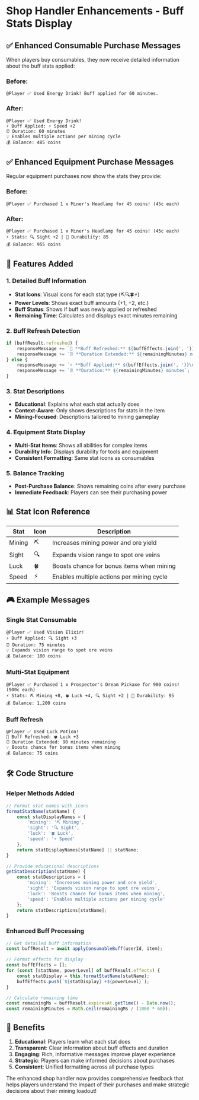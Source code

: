 # Shop Handler Enhancements - Buff Stats Display

## ✅ **Enhanced Consumable Purchase Messages**

When players buy consumables, they now receive detailed information about the buff stats applied:

### **Before:**
```
@Player ✅ Used Energy Drink! Buff applied for 60 minutes.
```

### **After:**
```
@Player ✅ Used Energy Drink!
⚡ Buff Applied: ⚡ Speed +2
⏰ Duration: 60 minutes
💡 Enables multiple actions per mining cycle
💰 Balance: 485 coins
```

## ✅ **Enhanced Equipment Purchase Messages**

Regular equipment purchases now show the stats they provide:

### **Before:**
```
@Player ✅ Purchased 1 x Miner's Headlamp for 45 coins! (45c each)
```

### **After:**
```
@Player ✅ Purchased 1 x Miner's Headlamp for 45 coins! (45c each)
⚡ Stats: 🔍 Sight +2 | 🔧 Durability: 85
💰 Balance: 955 coins
```

## 🔧 **Features Added**

### **1. Detailed Buff Information**
- **Stat Icons**: Visual icons for each stat type (⛏️🔍🍀⚡)
- **Power Levels**: Shows exact buff amounts (+1, +2, etc.)
- **Buff Status**: Shows if buff was newly applied or refreshed
- **Remaining Time**: Calculates and displays exact minutes remaining

### **2. Buff Refresh Detection**
```javascript
if (buffResult.refreshed) {
    responseMessage += `🔄 **Buff Refreshed:** ${buffEffects.join(', ')}\n`;
    responseMessage += `⏰ **Duration Extended:** ${remainingMinutes} minutes remaining`;
} else {
    responseMessage += `⚡ **Buff Applied:** ${buffEffects.join(', ')}\n`;
    responseMessage += `⏰ **Duration:** ${remainingMinutes} minutes`;
}
```

### **3. Stat Descriptions**
- **Educational**: Explains what each stat actually does
- **Context-Aware**: Only shows descriptions for stats in the item
- **Mining-Focused**: Descriptions tailored to mining gameplay

### **4. Equipment Stats Display**
- **Multi-Stat Items**: Shows all abilities for complex items
- **Durability Info**: Displays durability for tools and equipment
- **Consistent Formatting**: Same stat icons as consumables

### **5. Balance Tracking**
- **Post-Purchase Balance**: Shows remaining coins after every purchase
- **Immediate Feedback**: Players can see their purchasing power

## 📊 **Stat Icon Reference**

| Stat | Icon | Description |
|------|------|-------------|
| Mining | ⛏️ | Increases mining power and ore yield |
| Sight | 🔍 | Expands vision range to spot ore veins |
| Luck | 🍀 | Boosts chance for bonus items when mining |
| Speed | ⚡ | Enables multiple actions per mining cycle |

## 🎮 **Example Messages**

### **Single Stat Consumable**
```
@Player ✅ Used Vision Elixir!
⚡ Buff Applied: 🔍 Sight +3
⏰ Duration: 75 minutes
💡 Expands vision range to spot ore veins
💰 Balance: 180 coins
```

### **Multi-Stat Equipment**
```
@Player ✅ Purchased 1 x Prospector's Dream Pickaxe for 900 coins! (900c each)
⚡ Stats: ⛏️ Mining +8, 🍀 Luck +4, 🔍 Sight +2 | 🔧 Durability: 95
💰 Balance: 1,200 coins
```

### **Buff Refresh**
```
@Player ✅ Used Luck Potion!
🔄 Buff Refreshed: 🍀 Luck +3
⏰ Duration Extended: 90 minutes remaining
💡 Boosts chance for bonus items when mining
💰 Balance: 75 coins
```

## 🛠️ **Code Structure**

### **Helper Methods Added**
```javascript
// Format stat names with icons
formatStatName(statName) {
    const statDisplayNames = {
        'mining': '⛏️ Mining',
        'sight': '🔍 Sight', 
        'luck': '🍀 Luck',
        'speed': '⚡ Speed'
    };
    return statDisplayNames[statName] || statName;
}

// Provide educational descriptions
getStatDescription(statName) {
    const statDescriptions = {
        'mining': 'Increases mining power and ore yield',
        'sight': 'Expands vision range to spot ore veins',
        'luck': 'Boosts chance for bonus items when mining',
        'speed': 'Enables multiple actions per mining cycle'
    };
    return statDescriptions[statName];
}
```

### **Enhanced Buff Processing**
```javascript
// Get detailed buff information
const buffResult = await applyConsumableBuff(userId, item);

// Format effects for display
const buffEffects = [];
for (const [statName, powerLevel] of buffResult.effects) {
    const statDisplay = this.formatStatName(statName);
    buffEffects.push(`${statDisplay} +${powerLevel}`);
}

// Calculate remaining time
const remainingMs = buffResult.expiresAt.getTime() - Date.now();
const remainingMinutes = Math.ceil(remainingMs / (1000 * 60));
```

## 🎯 **Benefits**

1. **Educational**: Players learn what each stat does
2. **Transparent**: Clear information about buff effects and duration
3. **Engaging**: Rich, informative messages improve player experience
4. **Strategic**: Players can make informed decisions about purchases
5. **Consistent**: Unified formatting across all purchase types

The enhanced shop handler now provides comprehensive feedback that helps players understand the impact of their purchases and make strategic decisions about their mining loadout!
